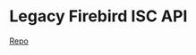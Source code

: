 # Legacy Firebird ISC API

[Repo](https://github.com/FirebirdSQL/firebird/blob/master/src/include/ibase.h)



